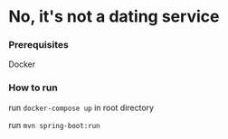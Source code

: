 # No, it's not a dating service  
  
### Prerequisites  
  
Docker

### How to run  
run ```docker-compose up``` in root directory

run ```mvn spring-boot:run```
